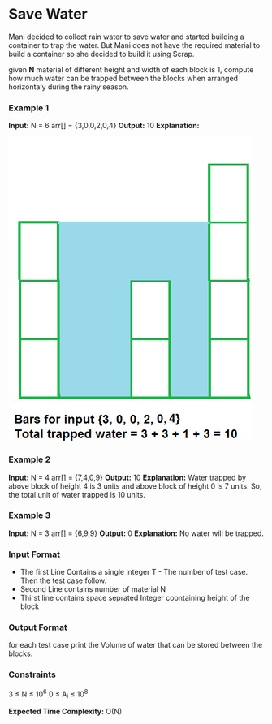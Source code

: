 # Save Water

Mani decided to collect rain water to save water and started building a container to trap the water.
But Mani does not have the required material to build a container so she decided to build it using Scrap.

given **N** material of different height and width of each block is 1, compute how much water can be trapped between the blocks when arranged horizontaly during the rainy season.

### Example 1

**Input:**
N = 6
arr[] = {3,0,0,2,0,4}
**Output:**
10
**Explanation:**

![Rain water](../rainwater1.png)

### Example 2

**Input:**
N = 4
arr[] = {7,4,0,9}
**Output:**
10
**Explanation:**
Water trapped by above
block of height 4 is 3 units and above
block of height 0 is 7 units. So, the
total unit of water trapped is 10 units.

### Example 3

**Input:**
N = 3
arr[] = {6,9,9}
**Output:**
0
**Explanation:**
No water will be trapped.

### Input Format

- The first Line Contains a single integer T - The number of test case. Then the test case follow.
- Second Line contains number of material N
- Thirst line contains space seprated Integer coontaining height of the block

### Output Format

for each test case print the Volume of water that can be stored between the blocks.

### Constraints

3 $\le$ N $\le$ 10<sup>6</sup>
0 $\le$ A<sub>i</sub> $\le$ 10<sup>8</sup>

**Expected Time Complexity:** O(N)
